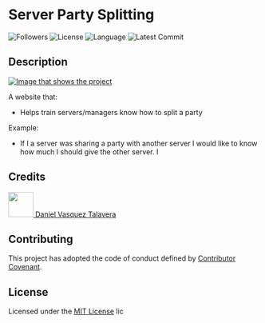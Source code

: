 # Server Party Splitting
![Followers](https://img.shields.io/github/followers/DVasquez4155?style=social) ![License](https://img.shields.io/github/license/DVasquez4155/dvasquez4155.github.io) ![Language](https://img.shields.io/github/languages/top/DVasquez4155/server-party-splitting) ![Latest Commit](https://img.shields.io/github/last-commit/DVasquez4155/server-party-splitting)
## Description
[![Image that shows the project](./assets/img/icon.png)](https://DVasquez4155.github.io/server-party-splitting)

A website that:
* Helps train servers/managers know how to split a party

Example:
* If I a server was sharing a party with another server I would like to know how much I should give the other server. I

## Credits
[<img src="https://avatars0.githubusercontent.com/u/22107830?v=4" width="50"/> Daniel Vasquez Talavera](https://github.com/DVasquez4155)
## Contributing
This project has adopted the code of conduct defined by [Contributor Covenant](https://www.contributor-covenant.org/version/2/0/code_of_conduct/).
## License
Licensed under the [MIT License](https://choosealicense.com/licenses/mit/) lic
